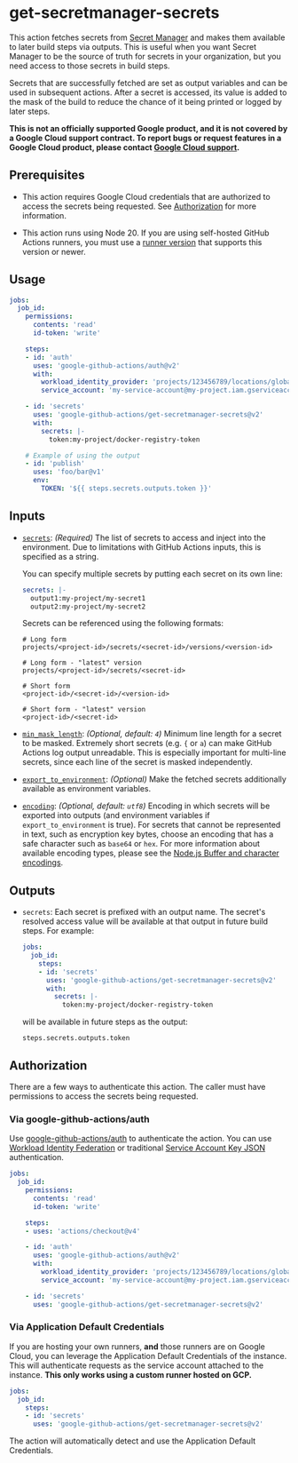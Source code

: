# get-secretmanager-secrets

This action fetches secrets from [Secret Manager][sm] and makes them available
to later build steps via outputs. This is useful when you want Secret Manager to
be the source of truth for secrets in your organization, but you need access to
those secrets in build steps.

Secrets that are successfully fetched are set as output variables and can be
used in subsequent actions. After a secret is accessed, its value is added to
the mask of the build to reduce the chance of it being printed or logged by
later steps.

**This is not an officially supported Google product, and it is not covered by a
Google Cloud support contract. To report bugs or request features in a Google
Cloud product, please contact [Google Cloud
support](https://cloud.google.com/support).**


## Prerequisites

-   This action requires Google Cloud credentials that are authorized to access
    the secrets being requested. See [Authorization](#authorization) for more
    information.

-   This action runs using Node 20. If you are using self-hosted GitHub Actions
    runners, you must use a [runner
    version](https://github.com/actions/virtual-environments) that supports this
    version or newer.

## Usage

```yaml
jobs:
  job_id:
    permissions:
      contents: 'read'
      id-token: 'write'

    steps:
    - id: 'auth'
      uses: 'google-github-actions/auth@v2'
      with:
        workload_identity_provider: 'projects/123456789/locations/global/workloadIdentityPools/my-pool/providers/my-provider'
        service_account: 'my-service-account@my-project.iam.gserviceaccount.com'

    - id: 'secrets'
      uses: 'google-github-actions/get-secretmanager-secrets@v2'
      with:
        secrets: |-
          token:my-project/docker-registry-token

    # Example of using the output
    - id: 'publish'
      uses: 'foo/bar@v1'
      env:
        TOKEN: '${{ steps.secrets.outputs.token }}'
```


## Inputs

<!-- BEGIN_AUTOGEN_INPUTS -->

-   <a name="secrets"></a><a href="#user-content-secrets"><code>secrets</code></a>: _(Required)_ The list of secrets to access and inject into the
    environment. Due to limitations with GitHub Actions inputs, this is
    specified as a string.

    You can specify multiple secrets by putting each secret on its own line:

    ```yaml
    secrets: |-
      output1:my-project/my-secret1
      output2:my-project/my-secret2
    ```

    Secrets can be referenced using the following formats:

    ```text
    # Long form
    projects/<project-id>/secrets/<secret-id>/versions/<version-id>

    # Long form - "latest" version
    projects/<project-id>/secrets/<secret-id>

    # Short form
    <project-id>/<secret-id>/<version-id>

    # Short form - "latest" version
    <project-id>/<secret-id>
    ```

-   <a name="min_mask_length"></a><a href="#user-content-min_mask_length"><code>min_mask_length</code></a>: _(Optional, default: `4`)_ Minimum line length for a secret to be masked. Extremely short secrets
    (e.g. `{` or `a`) can make GitHub Actions log output unreadable. This is
    especially important for multi-line secrets, since each line of the secret
    is masked independently.

-   <a name="export_to_environment"></a><a href="#user-content-export_to_environment"><code>export_to_environment</code></a>: _(Optional)_ Make the fetched secrets additionally available as environment variables.

-   <a name="encoding"></a><a href="#user-content-encoding"><code>encoding</code></a>: _(Optional, default: `utf8`)_ Encoding in which secrets will be exported into outputs (and environment
    variables if `export_to_environment` is true). For secrets that cannot be
    represented in text, such as encryption key bytes, choose an encoding that
    has a safe character such as `base64` or `hex`. For more information about
    available encoding types, please see the [Node.js Buffer and character
    encodings](https://nodejs.org/docs/latest/api/buffer.html#buffers-and-character-encodings).


<!-- END_AUTOGEN_INPUTS -->


## Outputs

<!-- BEGIN_AUTOGEN_OUTPUTS -->

-   `secrets`: Each secret is prefixed with an output name. The secret's resolved access
    value will be available at that output in future build steps. For example:

    ```yaml
    jobs:
      job_id:
        steps:
        - id: 'secrets'
          uses: 'google-github-actions/get-secretmanager-secrets@v2'
          with:
            secrets: |-
              token:my-project/docker-registry-token
    ```

    will be available in future steps as the output:

    ```text
    steps.secrets.outputs.token
    ```


<!-- END_AUTOGEN_OUTPUTS -->


## Authorization

There are a few ways to authenticate this action. The caller must have
permissions to access the secrets being requested.

### Via google-github-actions/auth

Use [google-github-actions/auth](https://github.com/google-github-actions/auth)
to authenticate the action. You can use [Workload Identity Federation][wif] or
traditional [Service Account Key JSON][sa] authentication.

```yaml
jobs:
  job_id:
    permissions:
      contents: 'read'
      id-token: 'write'

    steps:
    - uses: 'actions/checkout@v4'

    - id: 'auth'
      uses: 'google-github-actions/auth@v2'
      with:
        workload_identity_provider: 'projects/123456789/locations/global/workloadIdentityPools/my-pool/providers/my-provider'
        service_account: 'my-service-account@my-project.iam.gserviceaccount.com'

    - id: 'secrets'
      uses: 'google-github-actions/get-secretmanager-secrets@v2'
```

### Via Application Default Credentials

If you are hosting your own runners, **and** those runners are on Google Cloud,
you can leverage the Application Default Credentials of the instance. This will
authenticate requests as the service account attached to the instance. **This
only works using a custom runner hosted on GCP.**

```yaml
jobs:
  job_id:
    steps:
    - id: 'secrets'
      uses: 'google-github-actions/get-secretmanager-secrets@v2'
```

The action will automatically detect and use the Application Default
Credentials.


[sm]: https://cloud.google.com/secret-manager
[wif]: https://cloud.google.com/iam/docs/workload-identity-federation
[sa]: https://cloud.google.com/iam/docs/creating-managing-service-accounts
[gh-runners]: https://help.github.com/en/actions/hosting-your-own-runners/about-self-hosted-runners
[gh-secret]: https://help.github.com/en/actions/configuring-and-managing-workflows/creating-and-storing-encrypted-secrets
[setup-gcloud]: https://github.com/google-github-actions/setup-gcloud
